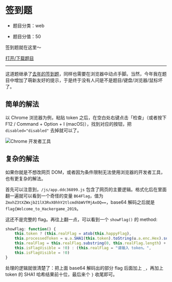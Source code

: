 # 签到题

- 题目分类：web

- 题目分值：50

签到题就在这里～

[打开/下载题目](http://202.38.93.241:2019/)

---

这道题继承了[去年的签到题](https://github.com/ustclug/hackergame2018-writeups/tree/master/official/qiandao)，同样也需要在浏览器中动点手脚。当然，今年我在题目中增加了萌新友好的提示，于是终于没有人问是不是题目/键盘/浏览器/鼠标坏了。

## 简单的解法

以 Chrome 浏览器为例，粘贴 token 之后，在空白处右键点击「检查」（或者按下 F12 / Command + Option + I (macOS)），找到对应的按钮，把 `disabled="disabled"` 去掉就可以了。

![Chrome 开发者工具](images/inspect.png)

## 复杂的解法

如果你就是不想改网页 DOM，或者因为条件限制无法使用浏览器的开发者工具，也有更复杂的解法。

首先可以注意到，`/js/app.ddc36899.js` 包含了网页的主要逻辑。格式化后在里面翻一遍就可以看到一个奇怪的变量 `B64Flag`，值为 `ZmxhZ3tXZWxjb21lX3RvX0hhY2tlcmdhbWVfMjAxOQ==`，base64 解码之后就是 `flag{Welcome_to_Hackergame_2019`。

这还不是完整的 flag。再往上翻一点，可以看到一个 `showFlag()` 的 method:

```javascript
showFlag: function() {
	this.token ? (this.realFlag = atob(this.happyFlag),
	this.processedToken = u.a.SHA1(this.token).toString(u.a.enc.Hex).substring(0, 10),
	this.realFlag = this.realFlag.substring(0, this.realFlag.length) + "_" + this.processedToken + "}",
	this.isFlagVisible = !0) : (this.realFlag = "请输入 token。",
	this.isFlagVisible = !0)
}
```

处理的逻辑就很清楚了：把上面 base64 解码出的部分 flag 后面加上 `_`，再加上 token 的 SHA1 哈希结果前十位，最后来个 `}` 收尾即可。
